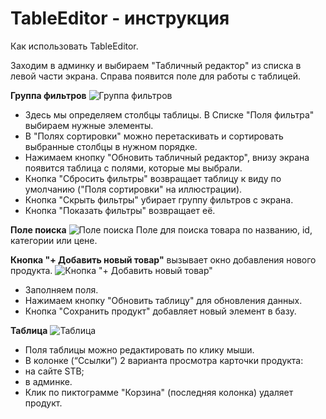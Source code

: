 # TableEditor - инструкция
Как использовать TableEditor.

Заходим в админку и выбираем "Табличный редактор" из списка в левой части экрана. Справа появится поле для работы с таблицей.

**Группа фильтров**
![Группа фильтров](https://github.com/fidals/stroyprombeton/blob/master/doc/images/table_editor/filter_group.png)
* Здесь мы определяем столбцы таблицы. В Списке "Поля фильтра" выбираем нужные элементы.
* В "Полях сортировки" можно перетаскивать и сортировать выбранные столбцы в нужном порядке.
* Нажимаем кнопку "Обновить табличный редактор", внизу экрана появится таблица с полями, которые мы выбрали.
* Кнопка "Сбросить фильтры" возвращает таблицу к виду по умолчанию ("Поля сортировки" на иллюстрации).
* Кнопка "Скрыть фильтры" убирает группу фильтров с экрана.
* Кнопка "Показать фильтры" возвращает её.
 

**Поле поиска**
![Поле поиска](https://github.com/fidals/stroyprombeton/blob/master/doc/images/table_editor/search_field.png) 
Поле для поиска товара по названию, id, категории или цене. 

**Кнопка "+ Добавить новый товар"**
вызывает окно добавления нового продукта.
![Кнопка "+ Добавить новый товар"](https://github.com/fidals/stroyprombeton/blob/master/doc/images/table_editor/add_product_button.png)
* Заполняем поля.
* Нажимаем кнопку "Обновить таблицу" для обновления данных.
* Кнопка "Сохранить продукт" добавляет новый элемент в базу.

**Таблица**
![Таблица](https://github.com/fidals/stroyprombeton/blob/master/doc/images/table_editor/table.png)
* Поля таблицы можно редактировать по клику мыши.
* В колонке (“Ссылки”) 2 варианта просмотра карточки продукта:
 * на сайте STB;
 * в админке.
* Клик по пиктограмме "Корзина" (последняя колонка) удаляет продукт.
